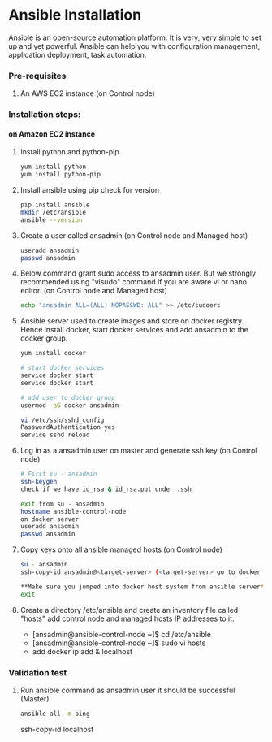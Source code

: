 # Ansible Installation

Ansible is an open-source automation platform. It is very, very simple to set up and yet powerful. Ansible can help you with configuration management, application deployment, task automation.

### Pre-requisites

1. An AWS EC2 instance (on Control node)

### Installation steps:
#### on Amazon EC2 instance

1. Install python and python-pip
   ```sh
   yum install python
   yum install python-pip
   ```
1. Install ansible using pip check for version
    ```sh
    pip install ansible
    mkdir /etc/ansible
    ansible --version
   ```
   
1. Create a user called ansadmin (on Control node and Managed host)  
   ```sh
   useradd ansadmin
   passwd ansadmin
   ```
1. Below command grant sudo access to ansadmin user. But we strongly recommended using "visudo" command if you are aware vi or nano editor.  (on Control node and Managed host)
   ```sh
   echo "ansadmin ALL=(ALL) NOPASSWD: ALL" >> /etc/sudoers
   ```

1. Ansible server used to create images and store on docker registry. Hence install docker, start docker services and add ansadmin to the docker group. 
   ```sh
   yum install docker
   
   # start docker services 
   service docker start
   service docker start 
   
   # add user to docker group 
   usermod -aG docker ansadmin
   ```
   
   ```sh 
   vi /etc/ssh/sshd_config
   PasswordAuthentication yes
   service sshd reload
   ```
   
1. Log in as a ansadmin user on master and generate ssh key (on Control node)
   ```sh
   # First su - ansadmin
   ssh-keygen
   check if we have id_rsa & id_rsa.put under .ssh
   ```
   
    ```sh
   exit from su - ansadmin
   hostname ansible-control-node
   on docker server
   useradd ansadmin
   passwd ansadmin
   ```
   
1. Copy keys onto all ansible managed hosts (on Control node)
   ```sh 
   su - ansadmin
   ssh-copy-id ansadmin@<target-server> (<target-server> go to docker server "ip addr")
   
   **Make sure you jumped into docker host system from ansible server**
   exit
   ```

1. Create a directory /etc/ansible and create an inventory file called "hosts" add control node and managed hosts IP addresses to it. 
   - [ansadmin@ansible-control-node ~]$ cd /etc/ansible
   - [ansadmin@ansible-control-node ~]$ sudo vi hosts
   - add docker ip add & localhost
### Validation test

   
1. Run ansible command as ansadmin user it should be successful (Master)
   ```sh 
   ansible all -m ping
   ```
   ssh-copy-id localhost
   

